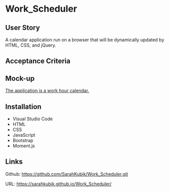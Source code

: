 # Work_Scheduler

## User Story

A calendar application run on a browser that will be dynamically updated by HTML, CSS, and jQuery.

## Acceptance Criteria

<!-- The user clicks the button they will be prompted to answer a series of questions that will generate a password and published to the browser page. -->

## Mock-up

[The application is a work hour calendar.](./assets/images/worksched.jpg)

## Installation

* Visual Studio Code
* HTML
* CSS
* JavaScript
* Bootstrap
* Moment.js

## Links

Github: <https://github.com/SarahKubik/Work_Scheduler.git>

URL: <https://sarahkubik.github.io/Work_Scheduler/>
